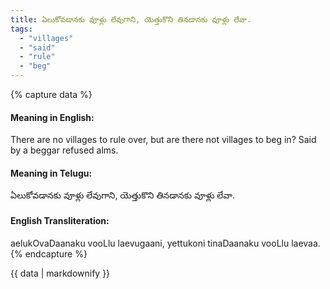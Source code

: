 ```yaml
---
title: ఏలుకోవడానకు వూళ్లు లేవుగాని, యెత్తుకొని తినడానకు వూళ్లు లేవా.
tags:
  - "villages"
  - "said"
  - "rule"
  - "beg"
---
```


{% capture data %}
#### Meaning in English:
There are no villages to rule over, but are there not villages to beg in?
Said by a beggar refused alms.

#### Meaning in Telugu:
ఏలుకోవడానకు వూళ్లు లేవుగాని, యెత్తుకొని తినడానకు వూళ్లు లేవా.

#### English Transliteration:
aelukOvaDaanaku vooLlu laevugaani, yettukoni tinaDaanaku vooLlu laevaa.
{% endcapture %}

{{ data | markdownify }}

